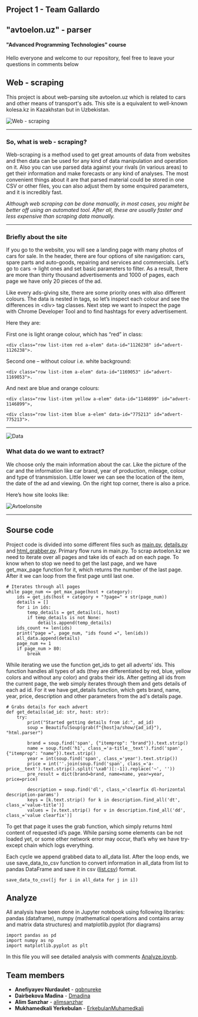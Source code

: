 ## Project 1 - Team Gallardo 
## "avtoelon.uz" - parser
#### "Advanced Programming Technologies" course

Hello everyone and welcome to our repository, feel free to leave your questions in comments below

## Web - scraping

This project is about web-parsing site avtoelon.uz which is related to cars and other means of transport's ads. This site is a equivalent to well-known kolesa.kz in Kazakhstan but in
Uzbekistan.

![Web - scraping](https://info.cloudfactory.com/hs-fs/hubfs/website-2016/assets/graphics/use-cases/uc-webscrapping.gif?width=1024&name=uc-webscrapping.gif)

___
### So, what is web - scraping?

Web-scraping is a method used to get
great amounts of data from websites and then data can be used for any kind of data manipulation
and operation on it. Also you can use parsed data against your rivals (in various areas) to get their information and
make forecasts or any kind of analyses. The most convenient things about it are that parsed
material could be stored in one CSV or other files, you can also adjust them by some enquired
parameters, and it is incredibly fast.


_Although web scraping can be done manually, in most cases, you might be better off using an automated tool. After all, these are usually faster and less expensive than scraping data manually._
***

### Briefly about the site

If you go to the website, you will see a landing page with many photos of cars for sale. In the header, there are four options of site navigation: cars, spare parts and auto-goods,
repairing and services and commercials. Let’s go to cars -> light ones and set basic parameters to filter. As a result, there are more than thirty thousand advertisements and 1000 of pages, each
page we have only 20 pieces of the ad.


Like every ads-giving site, there are some priority ones with also different colours. The data is nested in tags, so let’s inspect each colour and see the differences in &lt;div&gt; tag classes. Next step we want to inspect the page with Chrome Developer Tool and to find hashtags for every advertisement. 

Here they are:

First one is light orange colour, which has “red” in class:
```
<div class="row list-item red a-elem" data-id="1126238" id="advert-1126238">. 
```
Second one – without colour i.e. white background:
```
<div class="row list-item a-elem" data-id="1169053" id="advert-1169053">. 
```

And next are blue and orange colours:

```
<div class="row list-item yellow a-elem" data-id="1146899" id="advert-1146899">,
```

```
<div class="row list-item blue a-elem" data-id="775213" id="advert-775213">. 
```

***
![Data](https://hackernoon.com/images/r117y3yy2.gif)
### What data do we want to extract?

We choose only the main information about the car. Like the picture of the car and the information like car brand, year of production, mileage, colour and type of transmission.  Little lower we can see the location of the item, the date of the ad and viewing. On the right top corner, there is also a price. 

Here’s how site looks like:

![Avtoelonsite](https://media.giphy.com/media/xsocI27AoBQ1CptkYo/giphy.gif)
***
## Sourse code

Project code is divided into some different files such as [main.py](https://github.com/ErkebulanMuhamedkali/avtoelon-parser/blob/main/main.py), [details.py](https://github.com/ErkebulanMuhamedkali/avtoelon-parser/blob/main/details.py) and [html_grabber.py](https://github.com/ErkebulanMuhamedkali/avtoelon-parser/blob/main/html_grabber.py). 
Primary flow runs in main.py. 
To scrap avtoelon.kz we need to iterate over all pages and take ids of each ad on each page. To know when to stop we need to get the last page, and we have get_max_page function for it, which returns the number of the last page. After it we can loop from the first page until last one. 


```
# Iterates through all pages
while page_num <= get_max_page(host + category):
    ids = get_ids(host + category + "?page=" + str(page_num))
    details = []
    for i in ids:
        temp_details = get_details(i, host)
        if temp_details is not None:
            details.append(temp_details)
    ids_count += len(ids)
    print("page =", page_num, "ids found =", len(ids))
    all_data.append(details)
    page_num += 1
    if page_num > 80:
        break
```
While iterating we use the function get_ids to get all adverts’ ids. This function handles all types of ads (they are differentiated by red, blue, yellow colors and without any color) and grabs their ids. 
After getting all ids from the current page, the web simply iterates through them and gets details of each ad id. For it we have get_details function, which gets brand, name, year, price, description and other parameters from the ad's details page. 

```
# Grabs details for each advert
def get_details(ad_id: str, host: str):
    try:
        print("Started getting details from id:", ad_id)
        soup = BeautifulSoup(grab(f"{host}a/show/{ad_id}"), "html.parser")

        brand = soup.find('span', {"itemprop": "brand"}).text.strip()
        name = soup.find('h1', class_='a-title__text').find('span', {"itemprop": "name"}).text.strip()
        year = int(soup.find('span', class_='year').text.strip())
        price = int(''.join(soup.find('span', class_='a-price__text').text.strip().split('\xa0')[:-1]).replace('~', ''))
        pre_result = dict(brand=brand, name=name, year=year, price=price)

        description = soup.find('dl', class_='clearfix dl-horizontal description-params')
        keys = [k.text.strip() for k in description.find_all('dt', class_='value-title')]
        values = [v.text.strip() for v in description.find_all('dd', class_='value clearfix')]
```
To get that page it uses the grab function, which simply returns html content of requested id’s page. While parsing some elements can be not loaded yet, or some other network error may occur, that’s why we have try-except chain which logs everything. 

Each cycle we append grabbed data to all_data list. After the loop ends, we use save_data_to_csv function to convert information in all_data from list to pandas DataFrame and save it in csv ([list.csv](https://github.com/ErkebulanMuhamedkali/avtoelon-parser/blob/main/list.csv)) format.
```
save_data_to_csv([j for i in all_data for j in i])
```
## Analyze

All analysis have been done in Jupyter notebook using following libraries: pandas (dataframe), numpy (mathematical operations and contains array and matrix data structures) and matplotlib.pyplot (for diagrams)

```
import pandas as pd
import numpy as np
import matplotlib.pyplot as plt
```
In this file you will see detailed analysis with comments [Analyze.ipynb](https://github.com/ErkebulanMuhamedkali/avtoelon-parser/blob/main/Analyze.ipynb). 

## Team members

* **Anefiyayev Nurdaulet** - [qqbnureke](https://github.com/qqbnureke)
* **Dairbekova Madina** - [Dmadina](https://github.com/Dmadina)
* **Alim Sanzhar**  - [alimsanzhar](https://github.com/alimsanzhar)
* **Mukhamedkali Yerkebulan**  - [ErkebulanMuhamedkali](https://github.com/ErkebulanMuhamedkali)



